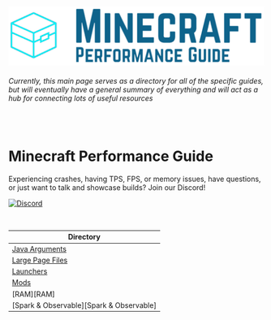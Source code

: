 ![Minecraft Performance Guide Banner][Banner]

###### Currently, this main page serves as a directory for all of the specific guides, but will eventually have a general summary of everything and will act as a hub for connecting lots of useful resources

<br>

Minecraft Performance Guide
======
Experiencing crashes, having TPS, FPS, or memory issues, have questions, or just want to talk and showcase builds? Join our Discord!

[![Discord](https://img.shields.io/discord/1142866287983349760.svg?color=%237289da&label=Discord&logo=discord&logoColor=%237289da)][Discord] 

<br>

| **Directory** |
|---|
| [Java Arguments][Java Arguments] |
| [Large Page Files][Large Page Files] |
| [Launchers][Launchers] |
| [Mods][Mods] |
| [RAM][RAM] |
| [Spark & Observable][Spark & Observable] |

[Logo]: ./assets/Minecraft%20Performance%20Guide%20-%20Logo.png
[Banner]: ./assets/Minecraft%20Performance%20Guide%20-%20Banner.png

[Discord]: https://discord.gg/nptv2TwaD5

[Java Arguments]: ./Java%20Arguments/README.md
[Large Page Files]: ./Large%20Page%20Files/README.md
[Launchers]: ./Launchers/README.md
[Mods]: ./Mods/README.md